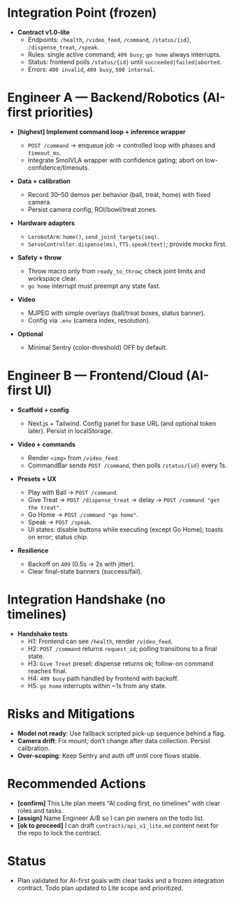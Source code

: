 # Integration Point (frozen)

- **Contract v1.0-lite**
  - Endpoints: `/health`, `/video_feed`, `/command`, `/status/{id}`, `/dispense_treat`, `/speak`.
  - Rules: single active command; `409 busy`; `go home` always interrupts.
  - Status: frontend polls `/status/{id}` until `succeeded|failed|aborted`.
  - Errors: `400 invalid`, `409 busy`, `500 internal`.

# Engineer A — Backend/Robotics (AI-first priorities)

- **[highest] Implement command loop + inference wrapper**
  - `POST /command` → enqueue job → controlled loop with phases and `timeout_ms`.
  - Integrate SmolVLA wrapper with confidence gating; abort on low-confidence/timeouts.

- **Data + calibration**
  - Record 30–50 demos per behavior (ball, treat, home) with fixed camera.
  - Persist camera config, ROI/bowl/treat zones.

- **Hardware adapters**
  - `LerobotArm`: `home()`, `send_joint_targets(seq)`.
  - `ServoController.dispense(ms)`, `TTS.speak(text)`; provide mocks first.

- **Safety + throw**
  - Throw macro only from `ready_to_throw`; check joint limits and workspace clear.
  - `go home` interrupt must preempt any state fast.

- **Video**
  - MJPEG with simple overlays (ball/treat boxes, status banner).
  - Config via `.env` (camera index, resolution).

- **Optional**
  - Minimal Sentry (color-threshold) OFF by default.

# Engineer B — Frontend/Cloud (AI-first UI)

- **Scaffold + config**
  - Next.js + Tailwind. Config panel for base URL (and optional token later). Persist in localStorage.

- **Video + commands**
  - Render `<img>` from `/video_feed`.
  - CommandBar sends `POST /command`, then polls `/status/{id}` every 1s.

- **Presets + UX**
  - Play with Ball → `POST /command`.
  - Give Treat → `POST /dispense_treat` → delay → `POST /command "get the treat"`.
  - Go Home → `POST /command "go home"`.
  - Speak → `POST /speak`.
  - UI states: disable buttons while executing (except Go Home); toasts on error; status chip.

- **Resilience**
  - Backoff on `409` (0.5s → 2s with jitter).
  - Clear final-state banners (success/fail).

# Integration Handshake (no timelines)

- **Handshake tests**
  - H1: Frontend can see `/health`, render `/video_feed`.
  - H2: `POST /command` returns `request_id`; polling transitions to a final state.
  - H3: `Give Treat` preset: dispense returns ok; follow-on command reaches final.
  - H4: `409 busy` path handled by frontend with backoff.
  - H5: `go home` interrupts within ~1s from any state.

# Risks and Mitigations

- **Model not ready**: Use fallback scripted pick-up sequence behind a flag.
- **Camera drift**: Fix mount; don’t change after data collection. Persist calibration.
- **Over-scoping**: Keep Sentry and auth off until core flows stable.

# Recommended Actions

- **[confirm]** This Lite plan meets “AI coding first, no timelines” with clear roles and tasks.
- **[assign]** Name Engineer A/B so I can pin owners on the todo list.
- **[ok to proceed]** I can draft `contracts/api_v1_lite.md` content next for the repo to lock the contract.

# Status

- Plan validated for AI-first goals with clear tasks and a frozen integration contract. Todo plan updated to Lite scope and prioritized.